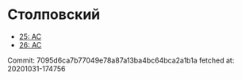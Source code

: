 # Столповский
- [25: AC](25.md)
- [26: AC](26.md)

Commit: 7095d6ca7b77049e78a87a13ba4bc64bca2a1b1a
 fetched at: 20201031-174756
